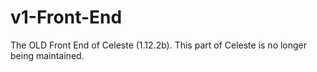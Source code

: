 # v1-Front-End
The OLD Front End of Celeste (1.12.2b). This part of Celeste is no longer being maintained.
